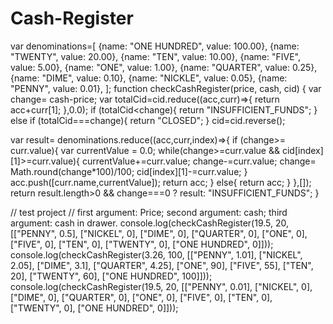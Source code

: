 # Cash-Register

var denominations=[
    {name: "ONE HUNDRED", value: 100.00},
    {name: "TWENTY", value: 20.00},
    {name: "TEN", value: 10.00},
    {name: "FIVE", value: 5.00},
    {name: "ONE", value: 1.00},
    {name: "QUARTER", value: 0.25},
    {name: "DIME", value: 0.10},
    {name: "NICKLE", value: 0.05},
    {name: "PENNY", value: 0.01},
  ];
  function checkCashRegister(price, cash, cid) {
    var change= cash-price;
    var totalCid=cid.reduce((acc,curr)=>{
      return acc+curr[1];
    },0.0);
  if (totalCid<change){
    return "INSUFFICIENT_FUNDS";
  } else if (totalCid===change){
    return "CLOSED";
  }
  cid=cid.reverse();

var result= denominations.reduce((acc,curr,index)=>{
  if (change>= curr.value){
    var currentValue = 0.0;
    while(change>=curr.value && cid[index][1]>=curr.value){
      currentValue+=curr.value;
      change-=curr.value;
      change= Math.round(change*100)/100;
      cid[index][1]-=curr.value;
    }
    acc.push([curr.name,currentValue]);
    return acc;
  } else{
    return acc;
  }
},[]);
return result.length>0 && change===0 ? result: "INSUFFICIENT_FUNDS";
}

// test project 
// first argument: Price; second argument: cash; third argument: cash in drawer.
console.log(checkCashRegister(19.5, 20, [["PENNY", 0.5], ["NICKEL", 0], ["DIME", 0], ["QUARTER", 0], ["ONE", 0], ["FIVE", 0], ["TEN", 0], ["TWENTY", 0], ["ONE HUNDRED", 0]]));
console.log(checkCashRegister(3.26, 100, [["PENNY", 1.01], ["NICKEL", 2.05], ["DIME", 3.1], ["QUARTER", 4.25], ["ONE", 90], ["FIVE", 55], ["TEN", 20], ["TWENTY", 60], ["ONE HUNDRED", 100]]));
console.log(checkCashRegister(19.5, 20, [["PENNY", 0.01], ["NICKEL", 0], ["DIME", 0], ["QUARTER", 0], ["ONE", 0], ["FIVE", 0], ["TEN", 0], ["TWENTY", 0], ["ONE HUNDRED", 0]]));
